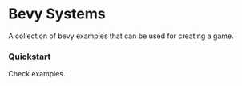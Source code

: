 # Bevy Systems

A collection of bevy examples that can be used for creating a game.

### Quickstart

Check examples.
